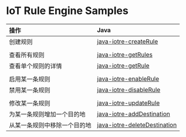 # IoT Rule Engine Samples

| 操作 | Java |
| :-- | :-- |
| 创建规则 | [java-iotre-createRule](./java-iotre-createRule) |
|||
| 查看所有规则 | [java-iotre-getRules](./java-iotre-getRules) |
| 查看单个规则的详情 | [java-iotre-getRule](./java-iotre-getRule) |
|||
| 启用某一条规则 | [java-iotre-enableRule](./java-iotre-enableRule) |
| 禁用某一条规则 | [java-iotre-disableRule](./java-iotre-disableRule) |
|||
| 修改某一条规则 | [java-iotre-updateRule](./java-iotre-updateRule) |
| 为某一条规则增加一个目的地 | [java-iotre-addDestination](./java-iotre-addDestination) |
| 从某一条规则中移除一个目的地 | [java-iotre-deleteDestination](./java-iotre-deleteDestination) |